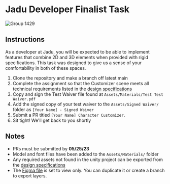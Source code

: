 # Jadu Developer Finalist Task

![Group 1429](https://firebasestorage.googleapis.com/v0/b/jadu-storagbucket-2/o/JaduContent%2FDesign%20Task.png?alt=media)

## Instructions
As a developer at Jadu, you will be expected to be able to implement features that combine 2D and 3D elements when provided with rigid specifications. This task was designed to give us a sense of your comfortability in both of these spaces.

1. Clone the repository and make a branch off latest main
2. Complete the assignment so that the Customizer scene meets all technical requirements listed in the [design specifications](https://www.figma.com/file/1F3mORBafaV3PTsD7Zsl4n/Unity-Dev-Job-Task?type=design&node-id=0-1&t=DPe1jnRtu6diFEyW-0)
3. Copy and sign the Test Waiver file found at `Assets/Materials/Test Test Waiver.pdf`
4. Add the signed copy of your test waiver to the `Assets/Signed Waiver/` folder as `[Your Name] - Signed Waiver`
5. Submit a PR titled `[Your Name] Character Customizer`.
6. Sit tight! We'll get back to you shortly

## Notes
- PRs must be submitted by **05/25/23**
- Model and font files have been added to the `Assets/Materials/` folder
- Any required assets not found in the unity project can be exported from the [design specifications](https://www.figma.com/file/1F3mORBafaV3PTsD7Zsl4n/Unity-Dev-Job-Task?type=design&node-id=0-1&t=DPe1jnRtu6diFEyW-0)
- The [Figma file](https://www.figma.com/file/1F3mORBafaV3PTsD7Zsl4n/Unity-Dev-Job-Task?type=design&node-id=0-1&t=DPe1jnRtu6diFEyW-0) is set to view only. You can duplicate it or create a branch to export layers.
